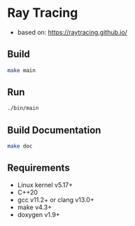 # Ray Tracing

- based on: https://raytracing.github.io/

## Build
```bash
make main
```

## Run
```bash
./bin/main
```

## Build Documentation
```bash
make doc
```

## Requirements

- Linux kernel v5.17+
- C++20
- gcc v11.2+ or clang v13.0+
- make v4.3+
- doxygen v1.9+
